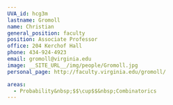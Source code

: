 ```yaml
---
UVA_id: hcg3m
lastname: Gromoll
name: Christian
general_position: faculty
position: Associate Professor
office: 204 Kerchof Hall
phone: 434-924-4923
email: gromoll@virginia.edu
image: __SITE_URL__/img/people/Gromoll.jpg
personal_page: http://faculty.virginia.edu/gromoll/

areas:
  - Probability&nbsp;$$\cup$$&nbsp;Combinatorics
---
```

